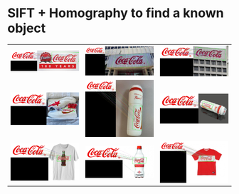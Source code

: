 # SIFT + Homography to find a known object

<table>
    <tbody>
        <tr>
            <td>
                <img src="./screenshot/demo1.jpg" width="300px">
            </td>
            <td>
               <img src="./screenshot/demo2.jpg" width="300px">
            </td>
            <td>
                <img src="./screenshot/demo3.jpg" width="300px">
            </td>
        </tr>
        <tr>
            <td>
                <img src="./screenshot/demo4.jpg" width="300px">
             </td>
             <td>
                <img src="./screenshot/demo5.jpg" width="300px">
             </td>
             <td>
                <img src="./screenshot/demo6.jpg" width="300px">
             </td>
        </tr>
        <tr>
            <td>
                <img src="./screenshot/demo7.jpg" width="300px">
             </td>
             <td>
                <img src="./screenshot/demo8.jpg" width="300px">
             </td>
             <td>
                <img src="./screenshot/demo9.jpg" width="300px">
             </td>
        </tr>
    </tbody>
</table>